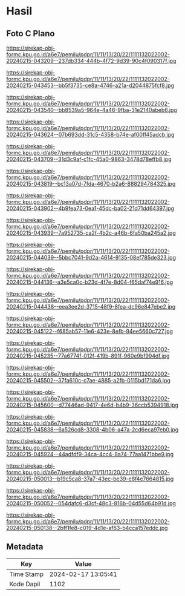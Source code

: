 # Hasil

## Foto C Plano

https://sirekap-obj-formc.kpu.go.id/a6e7/pemilu/pdpr/11/11/13/20/22/1111132022002-20240215-043209--237db334-444b-4f72-9d39-90c4f090317f.jpg

https://sirekap-obj-formc.kpu.go.id/a6e7/pemilu/pdpr/11/11/13/20/22/1111132022002-20240215-043453--bb5f3735-ce8a-4746-a21a-d2044875fcf8.jpg

https://sirekap-obj-formc.kpu.go.id/a6e7/pemilu/pdpr/11/11/13/20/22/1111132022002-20240215-043540--bb8539a5-964e-4a46-9fba-31e2140abeb6.jpg

https://sirekap-obj-formc.kpu.go.id/a6e7/pemilu/pdpr/11/11/13/20/22/1111132022002-20240215-043624--07b693dd-31c5-4358-b74e-af00ff45adcb.jpg

https://sirekap-obj-formc.kpu.go.id/a6e7/pemilu/pdpr/11/11/13/20/22/1111132022002-20240215-043709--31d3c9af-c1fc-45a0-9863-3478d78effb8.jpg

https://sirekap-obj-formc.kpu.go.id/a6e7/pemilu/pdpr/11/11/13/20/22/1111132022002-20240215-043819--bc13a07d-7fda-4670-b2a6-888294784325.jpg

https://sirekap-obj-formc.kpu.go.id/a6e7/pemilu/pdpr/11/11/13/20/22/1111132022002-20240215-043902--4b9fea73-0ea1-45dc-ba02-21d71dd64397.jpg

https://sirekap-obj-formc.kpu.go.id/a6e7/pemilu/pdpr/11/11/13/20/22/1111132022002-20240215-043939--7a952735-ca2f-4b2c-a46b-6fa50ba245a2.jpg

https://sirekap-obj-formc.kpu.go.id/a6e7/pemilu/pdpr/11/11/13/20/22/1111132022002-20240215-044039--5bbc7041-9d2a-4614-9135-08ef785de323.jpg

https://sirekap-obj-formc.kpu.go.id/a6e7/pemilu/pdpr/11/11/13/20/22/1111132022002-20240215-044136--a3e5ca0c-b23d-4f7e-8d04-f65daf74e916.jpg

https://sirekap-obj-formc.kpu.go.id/a6e7/pemilu/pdpr/11/11/13/20/22/1111132022002-20240215-044438--eea3ee2d-3715-48f9-8fea-dc96e847ebe2.jpg

https://sirekap-obj-formc.kpu.go.id/a6e7/pemilu/pdpr/11/11/13/20/22/1111132022002-20240215-045122--f685ab57-11e6-423e-8efb-94ee5660c727.jpg

https://sirekap-obj-formc.kpu.go.id/a6e7/pemilu/pdpr/11/11/13/20/22/1111132022002-20240215-045235--77a6774f-012f-419b-891f-960e9bf994df.jpg

https://sirekap-obj-formc.kpu.go.id/a6e7/pemilu/pdpr/11/11/13/20/22/1111132022002-20240215-045502--37fa610c-c7ae-4885-a2fb-0115bd171da6.jpg

https://sirekap-obj-formc.kpu.go.id/a6e7/pemilu/pdpr/11/11/13/20/22/1111132022002-20240215-045600--d77446ad-9417-4e6d-b4b9-36ccb5394918.jpg

https://sirekap-obj-formc.kpu.go.id/a6e7/pemilu/pdpr/11/11/13/20/22/1111132022002-20240215-045838--6a526cd8-3308-4b06-a47a-2cd6eca97eb0.jpg

https://sirekap-obj-formc.kpu.go.id/a6e7/pemilu/pdpr/11/11/13/20/22/1111132022002-20240215-045924--44adfdf9-34ca-4cc4-8a74-77aa1471bbe9.jpg

https://sirekap-obj-formc.kpu.go.id/a6e7/pemilu/pdpr/11/11/13/20/22/1111132022002-20240215-050013--b19c5ca8-37a7-43ec-be39-e8f4e7664815.jpg

https://sirekap-obj-formc.kpu.go.id/a6e7/pemilu/pdpr/11/11/13/20/22/1111132022002-20240215-050052--054dafc6-d3cf-48c3-816b-04d55d64b91d.jpg

https://sirekap-obj-formc.kpu.go.id/a6e7/pemilu/pdpr/11/11/13/20/22/1111132022002-20240215-050138--2bff1fe8-c019-4d1e-af63-b4cca157eddc.jpg


## Metadata

| Key        | Value               |
| ---------- | ------------------- |
| Time Stamp | 2024-02-17 13:05:41 |
| Kode Dapil | 1102                |



